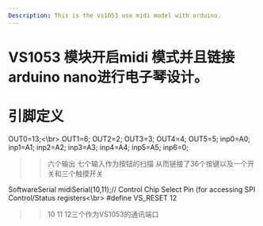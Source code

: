 ```yaml
---
Description: This is the vs1053 use midi model with arduino.
---
```

# VS1053 模块开启midi 模式并且链接arduino nano进行电子琴设计。
# 引脚定义
  OUT0=13;<\br>
  OUT1=6;
  OUT2=2;
  OUT3=3;
  OUT4=4;
  OUT5=5;
  inp0=A0;
  inp1=A1;
  inp2=A2;
  inp3=A3;
  inp4=A4;
  inp5=A5;
  inp6=0;
>>六个输出 七个输入作为按钮的扫描 从而链接了36个按键以及一个开关和三个触摸开关

SoftwareSerial midiSerial(10,11);// Control Chip Select Pin (for accessing SPI Control/Status registers<\br>
#define VS_RESET  12 
>>10 11 12三个作为VS1053的通讯端口
